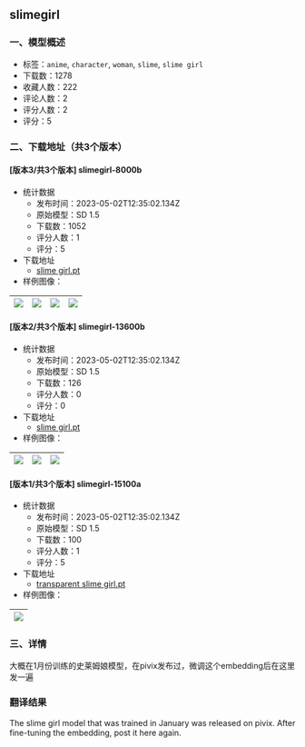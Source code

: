 ## slimegirl
### 一、模型概述

- 标签：`anime`, `character`, `woman`, `slime`, `slime girl`
- 下载数：1278
- 收藏人数：222
- 评论人数：2
- 评分人数：2
- 评分：5

### 二、下载地址（共3个版本）

#### [版本3/共3个版本] slimegirl-8000b

- 统计数据
  - 发布时间：2023-05-02T12:35:02.134Z
  - 原始模型：SD 1.5
  - 下载数：1052
  - 评分人数：1
  - 评分：5
- 下载地址
  - [slime girl.pt](https://civitai.com/api/download/models/60529)
- 样例图像：

| <img src="https://image.civitai.com/xG1nkqKTMzGDvpLrqFT7WA/e0c4f8cb-e2cb-4eff-ad47-5ec04c815600/width=450/661763.jpeg" /> | <img src="https://image.civitai.com/xG1nkqKTMzGDvpLrqFT7WA/7b731130-901b-4c47-4b67-40d5042a0000/width=450/661764.jpeg" /> | <img src="https://image.civitai.com/xG1nkqKTMzGDvpLrqFT7WA/542bc7fe-7250-4fee-49f7-e476f7e88100/width=450/661765.jpeg" /> | <img src="https://image.civitai.com/xG1nkqKTMzGDvpLrqFT7WA/1d21a5ea-40ac-4064-627d-67fd14184c00/width=450/661767.jpeg" /> |
| ---- | ---- | ---- | ---- |

#### [版本2/共3个版本] slimegirl-13600b

- 统计数据
  - 发布时间：2023-05-02T12:35:02.134Z
  - 原始模型：SD 1.5
  - 下载数：126
  - 评分人数：0
  - 评分：0
- 下载地址
  - [slime girl.pt](https://civitai.com/api/download/models/60534)
- 样例图像：

| <img src="https://image.civitai.com/xG1nkqKTMzGDvpLrqFT7WA/c2b1883c-b489-4d6b-b32e-bbf1c1ba7d00/width=450/661862.jpeg" /> | <img src="https://image.civitai.com/xG1nkqKTMzGDvpLrqFT7WA/2e4faea4-adf3-4793-b7db-c590a00bc700/width=450/661864.jpeg" /> | <img src="https://image.civitai.com/xG1nkqKTMzGDvpLrqFT7WA/b786dc24-17ef-4003-04c7-6d7e57f69d00/width=450/661865.jpeg" /> |
| ---- | ---- | ---- |

#### [版本1/共3个版本] slimegirl-15100a

- 统计数据
  - 发布时间：2023-05-02T12:35:02.134Z
  - 原始模型：SD 1.5
  - 下载数：100
  - 评分人数：1
  - 评分：5
- 下载地址
  - [transparent slime girl.pt](https://civitai.com/api/download/models/60540)
- 样例图像：

| <img src="https://image.civitai.com/xG1nkqKTMzGDvpLrqFT7WA/64b016ef-37ed-4963-8692-b65e169b6c00/width=450/661890.jpeg" /> |
| ---- |


### 三、详情
<p>大概在1月份训练的史莱姆娘模型，在pivix发布过，微调这个embedding后在这里发一遍</p><h3>翻译结果</h3><p>The slime girl model that was trained in January was released on pivix. After fine-tuning the embedding, post it here again.</p>